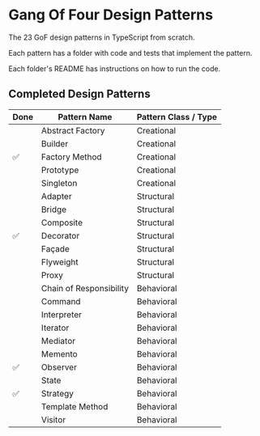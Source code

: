 # Gang Of Four Design Patterns

The 23 GoF design patterns in TypeScript from scratch.

Each pattern has a folder with code and tests that implement the pattern.

Each folder's README has instructions on how to run the code.

## Completed Design Patterns

| Done | Pattern Name            | Pattern Class / Type |
| ---- | ----------------------- | -------------------- |
|      | Abstract Factory        | Creational           |
|      | Builder                 | Creational           |
| ✅   | Factory Method          | Creational           |
|      | Prototype               | Creational           |
|      | Singleton               | Creational           |
|      | Adapter                 | Structural           |
|      | Bridge                  | Structural           |
|      | Composite               | Structural           |
| ✅   | Decorator               | Structural           |
|      | Façade                  | Structural           |
|      | Flyweight               | Structural           |
|      | Proxy                   | Structural           |
|      | Chain of Responsibility | Behavioral           |
|      | Command                 | Behavioral           |
|      | Interpreter             | Behavioral           |
|      | Iterator                | Behavioral           |
|      | Mediator                | Behavioral           |
|      | Memento                 | Behavioral           |
| ✅   | Observer                | Behavioral           |
|      | State                   | Behavioral           |
| ✅   | Strategy                | Behavioral           |
|      | Template Method         | Behavioral           |
|      | Visitor                 | Behavioral           |
